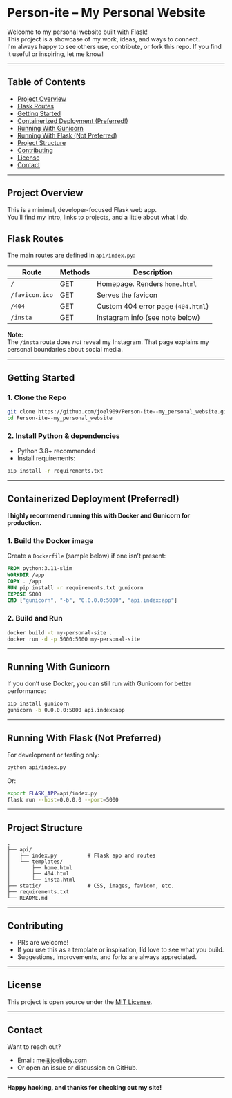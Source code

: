 # Person-ite – My Personal Website

Welcome to my personal website built with Flask!  
This project is a showcase of my work, ideas, and ways to connect.  
I'm always happy to see others use, contribute, or fork this repo. If you find it useful or inspiring, let me know!

---

## Table of Contents

- [Project Overview](#project-overview)
- [Flask Routes](#flask-routes)
- [Getting Started](#getting-started)
- [Containerized Deployment (Preferred!)](#containerized-deployment-preferred)
- [Running With Gunicorn](#running-with-gunicorn)
- [Running With Flask (Not Preferred)](#running-with-flask-not-preferred)
- [Project Structure](#project-structure)
- [Contributing](#contributing)
- [License](#license)
- [Contact](#contact)

---

## Project Overview

This is a minimal, developer-focused Flask web app.  
You’ll find my intro, links to projects, and a little about what I do.

## Flask Routes

The main routes are defined in `api/index.py`:

| Route            | Methods | Description                                   |
|------------------|---------|-----------------------------------------------|
| `/`              | GET     | Homepage. Renders `home.html`                 |
| `/favicon.ico`   | GET     | Serves the favicon                            |
| `/404`           | GET     | Custom 404 error page (`404.html`)            |
| `/insta`         | GET     | Instagram info (see note below)               |

**Note:**  
The `/insta` route does *not* reveal my Instagram. That page explains my personal boundaries about social media.

---

## Getting Started

### 1. Clone the Repo

```bash
git clone https://github.com/joel909/Person-ite--my_personal_website.git
cd Person-ite--my_personal_website
```

### 2. Install Python & dependencies

- Python 3.8+ recommended
- Install requirements:

```bash
pip install -r requirements.txt
```

---

## Containerized Deployment (Preferred!)

**I highly recommend running this with Docker and Gunicorn for production.**

### 1. Build the Docker image

Create a `Dockerfile` (sample below) if one isn’t present:

```Dockerfile
FROM python:3.11-slim
WORKDIR /app
COPY . /app
RUN pip install -r requirements.txt gunicorn
EXPOSE 5000
CMD ["gunicorn", "-b", "0.0.0.0:5000", "api.index:app"]
```

### 2. Build and Run

```bash
docker build -t my-personal-site .
docker run -d -p 5000:5000 my-personal-site
```

---

## Running With Gunicorn

If you don’t use Docker, you can still run with Gunicorn for better performance:

```bash
pip install gunicorn
gunicorn -b 0.0.0.0:5000 api.index:app
```

---

## Running With Flask (Not Preferred)

For development or testing only:

```bash
python api/index.py
```

Or:

```bash
export FLASK_APP=api/index.py
flask run --host=0.0.0.0 --port=5000
```

---

## Project Structure

```
.
├── api/
│   ├── index.py          # Flask app and routes
│   └── templates/
│       ├── home.html
│       ├── 404.html
│       └── insta.html
├── static/               # CSS, images, favicon, etc.
├── requirements.txt
└── README.md
```

---

## Contributing

- PRs are welcome!
- If you use this as a template or inspiration, I’d love to see what you build.  
- Suggestions, improvements, and forks are always appreciated.

---

## License

This project is open source under the [MIT License](LICENSE).

---

## Contact

Want to reach out?  
- Email: [me@joeljoby.com](mailto:me@joeljoby.com)
- Or open an issue or discussion on GitHub.

---

**Happy hacking, and thanks for checking out my site!**
